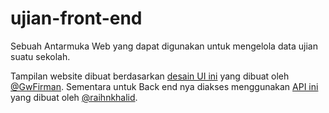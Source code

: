 # ujian-front-end
Sebuah Antarmuka Web yang dapat digunakan untuk mengelola data ujian suatu sekolah.

Tampilan website dibuat berdasarkan [desain UI ini](https://www.figma.com/file/0eLrtmBW8doRa5nzDzS44B/project01?node-id=0:1&t=yn4a58rdn3b9HJYD-1) yang dibuat oleh [@GwFirman](https://github.com/GwFirman). Sementara untuk Back end nya diakses menggunakan [API ini](https://docs.rkhalid.xyz/docs-api/) yang dibuat oleh [@raihnkhalid](https://github.com/raihnkhalid).
